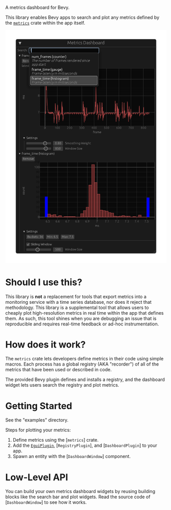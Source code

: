 A metrics dashboard for Bevy.

This library enables Bevy apps to search and plot any metrics defined by
the [`metrics`](https://metrics.rs/) crate within the app itself.

![screen](https://raw.githubusercontent.com/bonsairobo/bevy_metrics_dashboard/main/images/screen.png)

# Should I use this?

This library is **not** a replacement for tools that export metrics into
a monitoring service with a time series database, nor does it reject that
methodology. This library is a supplemental tool that allows users to cheaply
plot high-resolution metrics in real time within the app that defines them. As
such, this tool shines when you are debugging an issue that is reproducible and
requires real-time feedback or ad-hoc instrumentation.

# How does it work?

The `metrics` crate lets developers define metrics in their code using simple
macros. Each process has a global registry (AKA "recorder") of all of the
metrics that have been used or described in code.

The provided Bevy plugin defines and installs a registry, and the dashboard
widget lets users search the registry and plot metrics.

# Getting Started

See the "examples" directory.

Steps for plotting your metrics:

  1. Define metrics using the [`metrics`] crate.
  1. Add the [`EguiPlugin`][egui_plugin], [`RegistryPlugin`], and [`DashboardPlugin`] to your app.
  1. Spawn an entity with the [`DashboardWindow`] component.

[egui_plugin]: bevy_egui::EguiPlugin

# Low-Level API

You can build your own metrics dashboard widgets by reusing building blocks like
the search bar and plot widgets. Read the source code of [`DashboardWindow`] to
see how it works.
